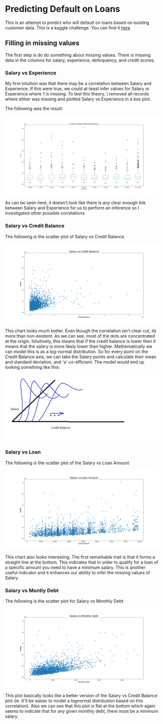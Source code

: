 # Predicting Default on Loans
This is an attempt to predict who will default on loans based on existing customer data. 
This is a kaggle challenge. 
You can find it [here](https://www.kaggle.com/c/credit-default-prediction-ai-big-data/)

## Filling in missing values
The first step is do do something about missing values. 
There is missing data in the columns for salary, experience, delinquency, and credit scores.

### Salary vs Experience
My first intuition was that there may be a correlation between Salary and Experience. 
If this were true, we could at-least infer values for Salary or Experience where 1 is missing. 
To test this theory, I removed all records where either was missing and 
plotted Salary vs Experience in a box plot.

The following was the result:

![Default](./viz/SalaryVsExperience.png)

As can be seen here, it doesn't look like there is any clear enough link between Salary and Experience
for us to perform an inference so I investigated other possible correlations

### Salary vs Credit Balance
The following is the scatter plot of Salary vs Credit Balance

![Default](./viz/SalaryVsCreditBalance.png)

This chart looks much better. Even though the correlation isn't clear cut,
its more than non-existent. As we can see, most of the dots are concentrated
at the origin. Intuitively, this means that if the credit balance is lower
then it means that the salary is more likely lower than higher. Mathematically
we can model this is as a log-normal distribution. So for every point on the Credit Balance
axis, we can take the Salary points and calculate their mean and standard deviation, and 'a' co-efficient.
The model would end up looking something like this:

![Default](./viz/SalaryVsCreditBalanceModelIntuition.png)

### Salary vs Loan

The following is the scatter plot of the Salary vs Loan Amount

![Default](./viz/SalaryVsLoanAmount.png)

This chart also looks interesting. The first remarkable trait is that it forms
a straight line at the bottom. This indicates that in order to qualify
for a loan of a specific amount you need to have a minimum salary. This is
another useful indicator and it enhances our ability to infer the missing
values of Salary.

### Salary vs Montly Debt

The following is the scatter plot for Salary vs Monthly Debt

![Default](./viz/SalaryVsMonthlyDebt.png)

This plot basically looks like a better version of the Salary vs Credit Balance plot
(ie. It'll be easier to model a lognormal distribution based on this correlation).
Also we can see that this plot is flat at the bottom which again seems to 
indicate that for any given monthly debt, there must be a minimum salary.

<!--

### Clean Salary column
+ The 'Annual Income' column was renamed to 'Salary'.
+ A new column called 'IsSalaryProvided' was added
+ All NaN values in the Salary column were replaced with the mean of the provided Salary values

### Clean Experience column
+ The 'Years in current job' column was renamed to 'Experience'
+ A new column called 'IsExperienceProvided' was added
+ The Experience column values were quantified and the mean was gotten: 5.88
+ All NaN values in Experience were replaced by the mean

### Delinquency
There are so many missing values for delinquency that I chose to completely remove it from the pipeline
for now.

### Credit Score
The next step is to do something about the missing values in Credit Score.
For this I decided to check if there is any correlation between one of the
existing columns and correlation

 -->